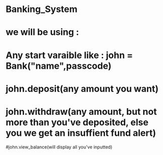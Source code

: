 # Banking_System

# we will be using :

# Any start varaible like : john = Bank("name",passcode)

# john.deposit(any amount you want)

# john.withdraw(any amount, but not more than you've deposited, else you we get an insuffient fund alert)

#john.view_balance(will display all you've inputted)
